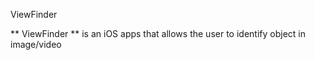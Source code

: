 ViewFinder

** ViewFinder ** is an iOS apps that allows the user to identify object in image/video

